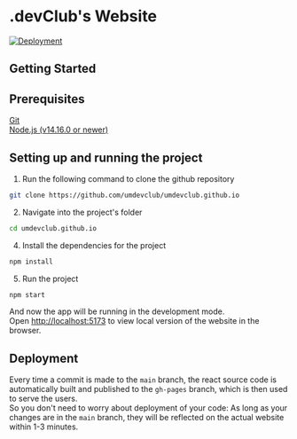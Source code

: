 # .devClub's Website

[![Deployment](https://github.com/umdevclub/umdevclub.github.io/actions/workflows/deploy.yml/badge.svg)](https://github.com/umdevclub/umdevclub.github.io/actions/workflows/deploy.yml)

## Getting Started

## Prerequisites

[Git](https://git-scm.com/downloads)  
[Node.js (v14.16.0 or newer)](https://nodejs.org/en/download/)

## Setting up and running the project

1. Run the following command to clone the github repository

```bash
git clone https://github.com/umdevclub/umdevclub.github.io
```

2. Navigate into the project's folder

```bash
cd umdevclub.github.io
```

4. Install the dependencies for the project

```bash
npm install
```

5. Run the project

```bash
npm start
```

And now the app will be running in the development mode.  
Open [http://localhost:5173](http://localhost:5173) to view local version of the website in the browser.

## Deployment

Every time a commit is made to the `main` branch, the react source code is automatically built and published to the `gh-pages` branch, which is then used to serve the users.  
So you don't need to worry about deployment of your code: As long as your changes are in the `main` branch, they will be reflected on the actual website within 1-3 minutes.
